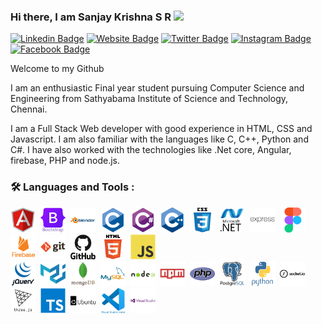 ###  Hi there, I am Sanjay Krishna S R <img src="https://media.giphy.com/media/hvRJCLFzcasrR4ia7z/giphy.gif" width="25"> 

[![Linkedin Badge](https://img.shields.io/badge/-LinkedIn-0e76a8?style=flat-square&logo=Linkedin&logoColor=white)](https://linkedin.com/in/sanjaykrishna1203)
[![Website Badge](https://img.shields.io/badge/Website-3b5998?style=flat-square&logo=google-chrome&logoColor=white)](https://sanjaykrishna1203.web.app/)
[![Twitter Badge](https://img.shields.io/badge/-Twitter-00acee?style=flat-square&logo=Twitter&logoColor=white)](https://twitter.com/SRSanjayKrishna)
[![Instagram Badge](https://img.shields.io/badge/-Instagram-e4405f?style=flat-square&logo=Instagram&logoColor=white)](https://instagram.com/sanjaykrishna1203/)
[![Facebook Badge](https://img.shields.io/badge/Facebook-1877F2?style=flat-square&logo=facebook&logoColor=white)](https://t.me/GKassym)

Welcome to my Github &nbsp; 

I am an enthusiastic Final year student pursuing Computer Science and Engineering from Sathyabama Institute of Science and Technology, Chennai.

I am a Full Stack Web developer with good experience in HTML, CSS and Javascript. I am also familiar with the languages like C, C++, Python and C#. I have also worked with the technologies like .Net core, Angular, firebase, PHP and node.js.

### :hammer_and_wrench: Languages and Tools :

<div>
  <img src="https://github.com/devicons/devicon/blob/master/icons/angularjs/angularjs-original.svg" title="Angular" alt="Angular" width="40" height="40"/>&nbsp;
  <img src="https://github.com/devicons/devicon/blob/master/icons/bootstrap/bootstrap-original-wordmark.svg" title="Bootstrap" alt="Bootstrap" width="40" height="40"/>&nbsp;
  <img src="https://github.com/devicons/devicon/blob/master/icons/blender/blender-original-wordmark.svg" title="Blender" alt="Blender" width="40" height="40"/>&nbsp;
  <img src="https://github.com/devicons/devicon/blob/master/icons/c/c-original.svg" title="C" alt="C" width="40" height="40"/>&nbsp;
  <img src="https://github.com/devicons/devicon/blob/master/icons/csharp/csharp-original.svg" alt="C#" width="40" height="40"/>&nbsp;
  <img src="https://github.com/devicons/devicon/blob/master/icons/cplusplus/cplusplus-original.svg" alt="c++" width="40" height="40"/>&nbsp;
  <img src="https://github.com/devicons/devicon/blob/master/icons/css3/css3-original-wordmark.svg" alt="css" width="40" height="40"/>&nbsp;
  <img src="https://github.com/devicons/devicon/blob/master/icons/dot-net/dot-net-original-wordmark.svg" alt=".net" width="40" height="40"/>&nbsp;
  <img src="https://github.com/devicons/devicon/blob/master/icons/express/express-original-wordmark.svg" alt="express" width="40" height="40"/>&nbsp;
  <img src="https://github.com/devicons/devicon/blob/master/icons/figma/figma-original.svg" alt="figma" width="40" height="40"/>&nbsp;
  <img src="https://github.com/devicons/devicon/blob/master/icons/firebase/firebase-plain-wordmark.svg" alt="firebase" width="40" height="40"/>&nbsp;
  <img src="https://github.com/devicons/devicon/blob/master/icons/git/git-original-wordmark.svg" alt="git" width="40" height="40"/>&nbsp;
  <img src="https://github.com/devicons/devicon/blob/master/icons/github/github-original-wordmark.svg" alt="github" width="40" height="40"/>&nbsp;
  <img src="https://github.com/devicons/devicon/blob/master/icons/html5/html5-original-wordmark.svg" alt="html5" width="40" height="40"/>&nbsp;
  <img src="https://github.com/devicons/devicon/blob/master/icons/javascript/javascript-original.svg" alt="javascript" width="40" height="40"/>&nbsp;
  <br>
  <img src="https://github.com/devicons/devicon/blob/master/icons/jquery/jquery-original-wordmark.svg" alt="jquery" width="40" height="40"/>&nbsp;
  <img src="https://github.com/devicons/devicon/blob/master/icons/materialui/materialui-original.svg" alt="materialui" width="40" height="40"/>&nbsp;
  <img src="https://github.com/devicons/devicon/blob/master/icons/mongodb/mongodb-original-wordmark.svg" alt="mongodb" width="40" height="40"/>&nbsp;
  <img src="https://github.com/devicons/devicon/blob/master/icons/mysql/mysql-original-wordmark.svg" alt="mysql" width="40" height="40"/>&nbsp;
  <img src="https://github.com/devicons/devicon/blob/master/icons/nodejs/nodejs-original-wordmark.svg" alt="nodejs" width="40" height="40"/>&nbsp;
  <img src="https://github.com/devicons/devicon/blob/master/icons/npm/npm-original-wordmark.svg" alt="npm" width="40" height="40"/>&nbsp;
  <img src="https://github.com/devicons/devicon/blob/master/icons/php/php-original.svg" alt="php" width="40" height="40"/>&nbsp;
<img src="https://github.com/devicons/devicon/blob/master/icons/postgresql/postgresql-original-wordmark.svg" alt="postgresql" width="40" height="40"/>&nbsp;
<img src="https://github.com/devicons/devicon/blob/master/icons/python/python-original-wordmark.svg" alt="python" width="40" height="40"/>&nbsp;
<img src="https://github.com/devicons/devicon/blob/master/icons/socketio/socketio-original-wordmark.svg" alt="socketio"width="40" height="40"/>&nbsp;
<img src="https://github.com/devicons/devicon/blob/master/icons/threejs/threejs-original-wordmark.svg" alt="threejs" width="40" height="40"/>&nbsp;
<img src="https://github.com/devicons/devicon/blob/master/icons/typescript/typescript-original.svg" alt="typescript" width="40" height="40"/>&nbsp;
<img src="https://github.com/devicons/devicon/blob/master/icons/ubuntu/ubuntu-plain-wordmark.svg" alt="ubuntu" width="40" height="40"/>&nbsp;
<img src="https://github.com/devicons/devicon/blob/master/icons/vscode/vscode-original-wordmark.svg" alt="vscode" width="40" height="40"/>&nbsp;
<img src="https://github.com/devicons/devicon/blob/master/icons/visualstudio/visualstudio-plain-wordmark.svg" alt="visualstudio" width="40" height="40"/>&nbsp;
</div>
<br>


